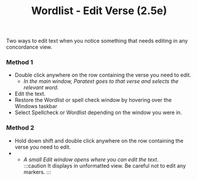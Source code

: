 ﻿---
title:  Wordlist - Edit Verse (2.5e)
---
Two ways to edit text when you notice something that needs editing in any concordance view.

### Method 1

-   Double click anywhere on the row containing the verse you need to edit.  
    -  *In the main window, Paratext goes to that verse and selects the relevant word*.
-   Edit the text.
-   Restore the Wordlist or spell check window by hovering over the Windows taskbar
-   Select Spellcheck or Wordlist depending on the window you were in.

### Method 2

-   Hold down shift and double click anywhere on the row containing the verse you need to edit.  
-    -  *A small Edit window opens where you can edit the text*.  
:::caution
It displays in unformatted view. Be careful not to edit any markers.
:::
